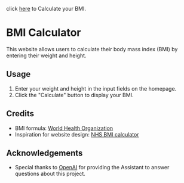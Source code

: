 

click [here](https://cute-tan-calf-coat.cyclic.app/) to Calculate your BMI.
# BMI Calculator

This website allows users to calculate their body mass index (BMI) by entering their weight and height.

## Usage

1. Enter your weight and height in the input fields on the homepage.
2. Click the "Calculate" button to display your BMI.

## Credits

- BMI formula: [World Health Organization](https://www.who.int/news-room/fact-sheets/detail/body-mass-index-bmi)
- Inspiration for website design: [NHS BMI calculator](https://www.nhs.uk/live-well/healthy-weight/bmi-calculator/)

## Acknowledgements

- Special thanks to [OpenAI](https://openai.com/) for providing the Assistant to answer questions about this project.
